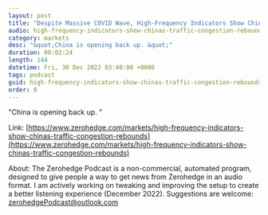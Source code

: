 ```yaml
---
layout: post
title: "Despite Massive COVID Wave, High-Frequency Indicators Show China's Traffic Congestion Rebounds "
audio: high-frequency-indicators-show-chinas-traffic-congestion-rebounds-0
category: markets
desc: "&quot;China is opening back up. &quot;"
duration: 00:02:24
length: 144
datetime: Fri, 30 Dec 2022 03:40:00 +0000
tags: podcast
guid: high-frequency-indicators-show-chinas-traffic-congestion-rebounds-0
order: 0
---
```

&quot;China is opening back up. &quot;

Link: [https://www.zerohedge.com/markets/high-frequency-indicators-show-chinas-traffic-congestion-rebounds](https://www.zerohedge.com/markets/high-frequency-indicators-show-chinas-traffic-congestion-rebounds)

About: The Zerohedge Podcast is a non-commercial, automated program, designed to give people a way to get news from Zerohedge in an audio format.  I am actively working on tweaking and improving the setup to create a better listening experience (December 2022).  Suggestions are welcome: [zerohedgePodcast@outlook.com](mailto:zerohedgePodcast@outlook.com)